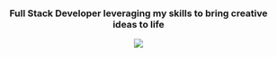 <div align="center">
<h3>Full Stack Developer leveraging my skills to bring creative ideas to life</h3>

<p align="center">
  <a href="https://skillicons.dev">
    <img src="https://skillicons.dev/icons?i=react,nextjs,ts,tailwind,nodejs,express,mongodb,prisma,graphql,git,solidity" />
  </a>
</p>

</div>

</div>

